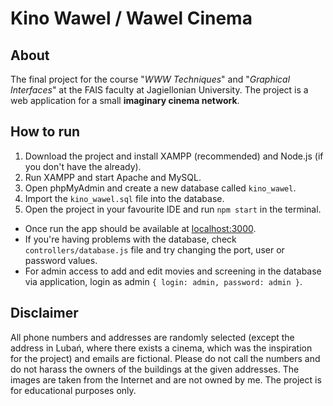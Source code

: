 # Kino Wawel / Wawel Cinema
## About 
The final project for the course "*WWW Techniques*" and "*Graphical Interfaces*" at the FAIS faculty at Jagiellonian University. The project is a web application for a small **imaginary cinema network**.

## How to run
1. Download the project and install XAMPP (recommended) and Node.js (if you don't have the already).
2. Run XAMPP and start Apache and MySQL.
3. Open phpMyAdmin and create a new database called ``kino_wawel``.
4. Import the ``kino_wawel.sql`` file into the database.
5. Open the project in your favourite IDE and run ``npm start`` in the terminal.

* Once run the app should be available at [localhost:3000](http://localhsot:300).
* If you're having problems with the database, check ``controllers/database.js`` file and try changing the port, user or password values.
* For admin access to add and edit movies and screening in the database via application, login as admin ``{ login: admin, password: admin }``.

## Disclaimer
All phone numbers and addresses are randomly selected (except the address in Lubań, where there exists a cinema, which was the inspiration for the project) and emails are fictional. Please do not call the numbers and do not harass the owners of the buildings at the given addresses. The images are taken from the Internet and are not owned by me. The project is for educational purposes only.
